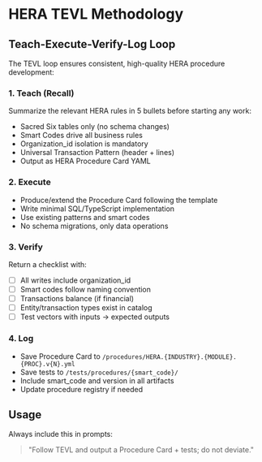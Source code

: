 # HERA TEVL Methodology

## Teach-Execute-Verify-Log Loop

The TEVL loop ensures consistent, high-quality HERA procedure development:

### 1. **Teach (Recall)**
Summarize the relevant HERA rules in 5 bullets before starting any work:
- Sacred Six tables only (no schema changes)
- Smart Codes drive all business rules
- Organization_id isolation is mandatory
- Universal Transaction Pattern (header + lines)
- Output as HERA Procedure Card YAML

### 2. **Execute**
- Produce/extend the Procedure Card following the template
- Write minimal SQL/TypeScript implementation
- Use existing patterns and smart codes
- No schema migrations, only data operations

### 3. **Verify**
Return a checklist with:
- [ ] All writes include organization_id
- [ ] Smart codes follow naming convention
- [ ] Transactions balance (if financial)
- [ ] Entity/transaction types exist in catalog
- [ ] Test vectors with inputs → expected outputs

### 4. **Log**
- Save Procedure Card to `/procedures/HERA.{INDUSTRY}.{MODULE}.{PROC}.v{N}.yml`
- Save tests to `/tests/procedures/{smart_code}/`
- Include smart_code and version in all artifacts
- Update procedure registry if needed

## Usage
Always include this in prompts:
> "Follow TEVL and output a Procedure Card + tests; do not deviate."